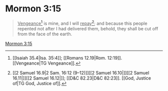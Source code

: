 # Mormon 3:15

> <u>Vengeance</u>[^a] is mine, and I will <u>repay</u>[^b]; and because this people repented not after I had delivered them, behold, they shall be cut off from the face of the earth.

[Mormon 3:15](https://www.churchofjesuschrist.org/study/scriptures/bofm/morm/3?lang=eng&id=p15#p15)


[^a]: [[Isaiah 35.4|Isa. 35:4]]; [[Romans 12.19|Rom. 12:19]]. [[Vengeance|TG Vengeance]].  
[^b]: [[2 Samuel 16.9|2 Sam. 16:12 (9–12)]][[2 Samuel 16.10|]][[2 Samuel 16.11|]][[2 Samuel 16.12|]]; [[D&C 82.23|D&C 82:23]]. [[God, Justice of|TG God, Justice of]].  
